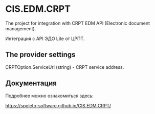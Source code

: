 # CIS.EDM.CRPT

The project for integration with CRPT EDM API (Electronic document management).

Интеграция с API ЭДО Lite от ЦРПТ.

## The provider settings
CRPTOption.ServiceUrl (string) - CRPT service address.

## Документация

Подробнее можно ознакомиться здесь:

https://spoleto-software.github.io/CIS.EDM.CRPT/